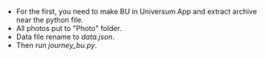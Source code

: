 * For the first, you need to make BU in Universum App and extract archive near the python file.
* All photos put to "Photo" folder.
* Data file rename to *data.json*.
* Then run *journey_bu.py*.
